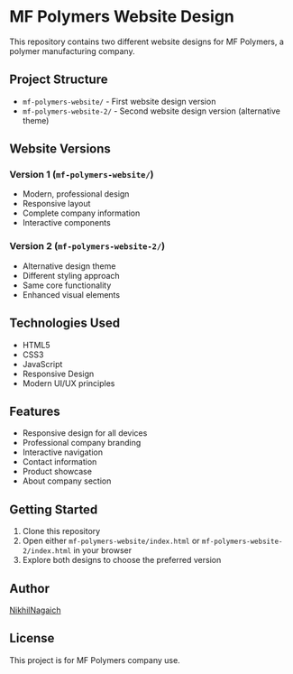 # MF Polymers Website Design

This repository contains two different website designs for MF Polymers, a polymer manufacturing company.

## Project Structure

- `mf-polymers-website/` - First website design version
- `mf-polymers-website-2/` - Second website design version (alternative theme)

## Website Versions

### Version 1 (`mf-polymers-website/`)
- Modern, professional design
- Responsive layout
- Complete company information
- Interactive components

### Version 2 (`mf-polymers-website-2/`)
- Alternative design theme
- Different styling approach
- Same core functionality
- Enhanced visual elements

## Technologies Used

- HTML5
- CSS3
- JavaScript
- Responsive Design
- Modern UI/UX principles

## Features

- Responsive design for all devices
- Professional company branding
- Interactive navigation
- Contact information
- Product showcase
- About company section

## Getting Started

1. Clone this repository
2. Open either `mf-polymers-website/index.html` or `mf-polymers-website-2/index.html` in your browser
3. Explore both designs to choose the preferred version

## Author

[NikhilNagaich](https://github.com/NikhilNagaich)

## License

This project is for MF Polymers company use. 
